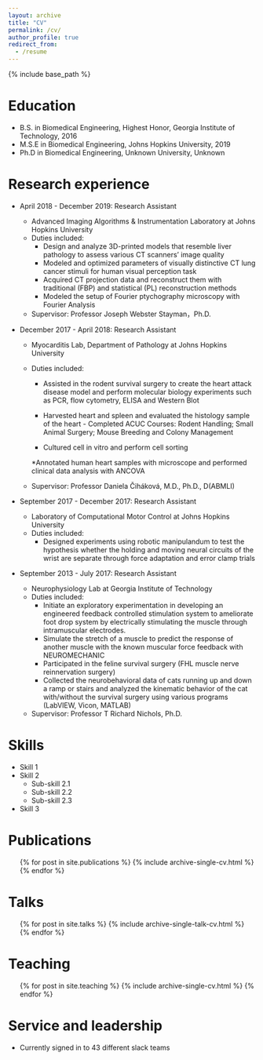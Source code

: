 ```yaml
---
layout: archive
title: "CV"
permalink: /cv/
author_profile: true
redirect_from:
  - /resume
---
```


{% include base_path %}

Education
======
* B.S. in Biomedical Engineering, Highest Honor, Georgia Institute of Technology, 2016
* M.S.E in Biomedical Engineering, Johns Hopkins University, 2019
* Ph.D in Biomedical Engineering, Unknown University, Unknown

Research experience
======
* April 2018 - December 2019: Research Assistant
  * Advanced Imaging Algorithms & Instrumentation Laboratory at Johns Hopkins University
  * Duties included: 
      * Design and analyze 3D-printed models that resemble liver pathology to assess various CT scanners’ image quality
	  * Modeled and optimized parameters of visually distinctive CT lung cancer stimuli for human visual perception task
	  * Acquired CT projection data and reconstruct them with traditional (FBP) and statistical (PL) reconstruction methods
	  * Modeled the setup of Fourier ptychography microscopy with Fourier Analysis
  * Supervisor: Professor Joseph Webster Stayman，Ph.D.

* December 2017 - April 2018: Research Assistant
  * Myocarditis Lab, Department of Pathology at Johns Hopkins University
  * Duties included:
	   * Assisted in the rodent survival surgery to create the heart attack disease model and perform molecular biology experiments such as PCR, flow cytometry, ELISA and Western Blot
	   
	   * Harvested heart and spleen and evaluated the histology sample of the heart - Completed ACUC Courses: Rodent Handling; Small Animal Surgery; Mouse Breeding and Colony Management  
	   
	   * Cultured cell in vitro and perform cell sorting
	   
	   *Annotated human heart samples with microscope and performed clinical data analysis with ANCOVA 
  * Supervisor: Professor Daniela Čiháková, M.D., Ph.D., D(ABMLI)
  
* September 2017 - December 2017: Research Assistant
  * Laboratory of Computational Motor Control at Johns Hopkins University
  * Duties included:
	   * Designed experiments using robotic manipulandum to test the hypothesis whether the holding and moving neural circuits of the wrist are separate through force adaptation and error clamp trials

* September 2013 - July 2017: Research Assistant
  * Neurophysiology Lab at Georgia Institute of Technology
  * Duties included:
	   * Initiate an exploratory experimentation in developing an engineered feedback controlled stimulation system to ameliorate foot drop system by electrically stimulating the muscle through intramuscular electrodes.
	   * Simulate the stretch of a muscle to predict the response of another muscle with the known muscular force feedback with NEUROMECHANIC   
	   * Participated in the feline survival surgery (FHL muscle nerve reinnervation surgery)	   
	   * Collected the neurobehavioral data of cats running up and down a ramp or stairs and analyzed the kinematic behavior of the cat with/without the survival surgery using various programs (LabVIEW, Vicon, MATLAB)
  * Supervisor: Professor T Richard Nichols, Ph.D.
  
Skills
======
* Skill 1
* Skill 2
  * Sub-skill 2.1
  * Sub-skill 2.2
  * Sub-skill 2.3
* Skill 3

Publications
======
  <ul>{% for post in site.publications %}
    {% include archive-single-cv.html %}
  {% endfor %}</ul>
  
Talks
======
  <ul>{% for post in site.talks %}
    {% include archive-single-talk-cv.html %}
  {% endfor %}</ul>
  
Teaching
======
  <ul>{% for post in site.teaching %}
    {% include archive-single-cv.html %}
  {% endfor %}</ul>
  
Service and leadership
======
* Currently signed in to 43 different slack teams
